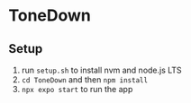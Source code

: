 # ToneDown

## Setup
1. run `setup.sh` to install nvm and node.js LTS
2. `cd ToneDown` and then `npm install`
3. `npx expo start` to run the app